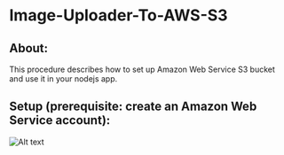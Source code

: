 # Image-Uploader-To-AWS-S3

## About:
This procedure describes how to set up Amazon Web Service S3 bucket and use it in your nodejs app.

## Setup (prerequisite: create an Amazon Web Service account):
![Alt text](/images/services-s3.jpg?raw=true)
